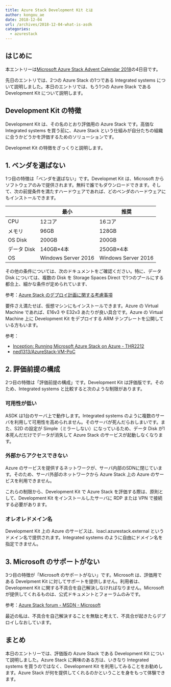 ```yaml
---
title: Azure Stack Development Kit とは
author: kongou_ae
date: 2018-12-04
url: /archives/2018-12-04-what-is-asdk
categories:
  - azurestack
---
```


## はじめに

本エントリーは[Microsoft Azure Stack Advent Calendar 2018](https://qiita.com/advent-calendar/2018/azure-stack)の4日目です。

先日のエントリでは、2つの Azure Stack の1つである Integrated systems について説明しました。本日のエントリでは、もう1つの Azure Stack である Development Kit について説明します。

## Development Kit の特徴

Development Kit は、その名のとおり評価用の Azure Stack です。高価な Integrated systems を買う前に、Azure Stack という仕組みが自分たちの組織に合うかどうかを評価するためのソリューションです。

Developmet Kit の特徴をざっくりと説明します。

## 1. ベンダを選ばない

1つ目の特徴は「ベンダを選ばない」です。Developmet Kit は、Microsoft からソフトウェアのみで提供されます。無料で誰でもダウンロードできます。そして、次の前提条件を満たすハードウェアであれば、どのベンダのハードウェアにもインストールできます。

|     | 最小 | 推奨 |
|-----|------|------|
|CPU  | 12コア | 16コア |
|メモリ | 96GB | 128GB |
|OS Disk| 200GB | 200GB|
|データ Disk | 140GB×4本 | 250GB×4本 |
| OS | Windows Server 2016 | Windows Server 2016 |

その他の条件については、次のドキュメントをご確認ください。特に、データ Disk については、複数の Disk を Storage Spaces Direct で1つのプールにする都合上、細かな条件が定められています、

参考：[Azure Stack のデプロイ計画に関する考慮事項](https://docs.microsoft.com/ja-jp/azure/azure-stack/asdk/asdk-deploy-considerations#hardware)

要件さえ満たせば、仮想マシンにもインストールできます。Azure の Virtual Machine であれば、E16v3 や E32v3 あたりが良い具合です。Azure の Virtual Machine 上に Development Kit をデプロイする ARM テンプレートを公開している方もいます。

参考：
- [Inception: Running Microsoft Azure Stack on Azure - THR2212](https://www.youtube.com/watch?v=BwMLL2-awtc)
- [ned1313/AzureStack-VM-PoC](https://github.com/ned1313/AzureStack-VM-PoC)

## 2. 評価前提の構成

2つ目の特徴は「評価前提の構成」です。Development Kit は評価版です。そのため、Integrated systems と比較すると次のような制限があります。

### 可用性が低い

ASDK は1台のサーバ上で動作します。Integrated systems のように複数のサーバを利用して可用性を高められません。そのサーバが死んだらおしまいです。また、S2D の設定が Simple（ミラーしない）になっているため、データ Disk が1本死んだだけでデータが消失して Azure Stack のサービスが起動しなくなります。

### 外部からアクセスできない

Azure のサービスを提供するネットワークが、サーバ内部のSDNに閉じています。そのため、サーバ外部のネットワークから Azure Stack 上の Azure のサービスを利用できません。

これらの制限から、Development Kit で Azure Stack を評価する際は、原則として、Development Kit をインストールしたサーバに RDP または VPN で接続する必要があります。

### オレオレドメイン名

Development Kit 上の Azure のサービスは、loacl.azurestack.external というドメイン名で提供されます。Integrated systems のように自由にドメイン名を指定できません。

## 3. Microsoft のサポートがない

3つ目の特徴が「Microsoft のサポートがない」です。Microsoft は、評価用である Develpment Kit に対してサポートを提供しません。利用者は、Development Kit に関する不具合を自己解決しなければなりません。Microsoft が提供してくれるものは、公式ドキュメントとフォーラムのみです。

参考：[Azure Stack forum - MSDN - Microsoft](https://social.msdn.microsoft.com/Forums/azure/en-US/home?forum=azurestack)

最近の私は、不具合を自己解決することを無駄と考えて、不具合が起きたらデプロイしなおしています。

## まとめ

本日のエントリーでは、評価版の Azure Stack である Development Kit について説明しました。Azure Stack に興味のある方は、いきなり Integrated systems を買うのではなく、Development Kit を利用してみることをお勧めします。Azure Stack が何を提供してくれるのかということを身をもって体験できます。
